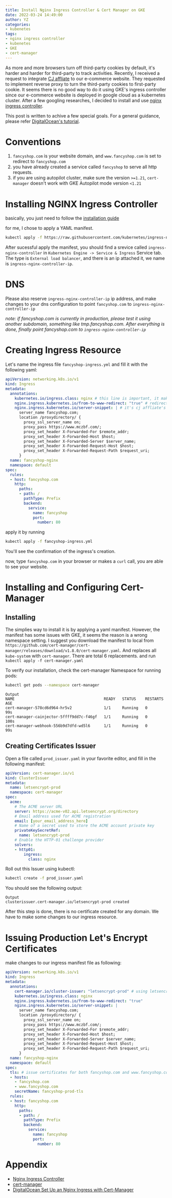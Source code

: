 ```yaml
---
title: Install Nginx Ingress Controller & Cert Manager on GKE
date: 2022-03-24 14:49:00
author: YZ
categories:
- kubenetes
tags:
- nginx ingress controller
- kubenetes
- GKE
- cert-manager
---
```


As more and more browsers turn off third-party cookies by default, it's harder and harder for third-party to track activities. Recently, I received a request to integrate [CJ affliate](https://www.cj.com/) to our e-commerce website. They requested to implement reverse proxy to turn the third-party cookies to first-party cookie. It seems there is no good way to do it using GKE's ingress controller since our e-commerce website is deployed in google cloud as a kubernetes cluster. After a few googling researches, I decided to install and use [nginx ingress controller](https://kubernetes.github.io/ingress-nginx/).

This post is written to achive a few special goals. For a general guidance, please refer [DigitalOcean's tutorial](https://www.digitalocean.com/community/tutorials/how-to-set-up-an-nginx-ingress-with-cert-manager-on-digitalocean-kubernetes#step-4-installing-and-configuring-cert-manager). 

# Conventions
1. `fancyshop.com` is your website domain, and `www.fancyshop.com` is set to redirect to `fancyshop.com`
2. you have already created a service called `fancyshop` to serve all http requests.
3. if you are using autopilot cluster, make sure the version `>=1.21`, `cert-manager` doesn't work with GKE Autopilot mode version `<1.21`

# Installing NGINX Ingress Controller
basically, you just need to follow the [installation guide](https://kubernetes.github.io/ingress-nginx/deploy/#quick-start)

for me, I chose to apply a YAML manifest.

```bash
kubectl apply -f https://raw.githubusercontent.com/kubernetes/ingress-nginx/controller-v1.1.2/deploy/static/provider/cloud/deploy.yaml
```

After sucessful apply the manifest, you should find a srevice called `ingress-nginx-controller` in `Kubernetes Engine -> Service & Ingress` Service tab. The type is `External load balancer`, and there is an ip attached it, we name is `ingress-nginx-controller-ip`. 

# DNS
Please also reserve `ingress-nginx-controller-ip` ip address, and make changes to your dns configuration to point `fancyshop.com` to `ingress-nginx-controller-ip`

*note: if fancyshop.com is currently in production, please test it using another subdomain, something like tmp.fancyshop.com. After everything is done, finally point fancyshop.com to `ingress-nginx-controller-ip`*

# Creating Ingress Resource
Let's name the ingress file `fancyshop-ingress.yml` and fill it with the following yaml:
```yaml
apiVersion: networking.k8s.io/v1
kind: Ingress
metadata:
  annotations:
    kubernetes.io/ingress.class: nginx # this line is important, it makes sure the nginx ingress controller installed can find and apply this ingress resource.
    nginx.ingress.kubernetes.io/from-to-www-redirect: "true" # redirect www to non-www or redirect non-www to www.
    nginx.ingress.kubernetes.io/server-snippet: | # it's cj affliate's configuration for nginx. You don't have to add it.
      server_name fancyshop.com;
      location /proxydirectory/ {  
        proxy_ssl_server_name on;
        proxy_pass https://www.mczbf.com/;
        proxy_set_header X-Forwarded-For $remote_addr;
        proxy_set_header X-Forwarded-Host $host;
        proxy_set_header X-Forwarded-Server $server_name;
        proxy_set_header X-Forwarded-Request-Host $host;
        proxy_set_header X-Forwarded-Request-Path $request_uri;
      }
  name: fancyshop-nginx
  namespace: default
spec:
  rules:
  - host: fancyshop.com
    http:
      paths:
      - path: /
        pathType: Prefix
        backend:
          service:
            name: fancyshop
            port:
              number: 80
```

apply it by running 
```bash
kubectl apply -f fancyshop-ingress.yml
```

You'll see the confirmation of the ingress's creation.

now, type `fancyshop.com` in your browser or makes a `curl` call, you are able to see your website.

# Installing and Configuring Cert-Manager
## Installing
The simplies way to install it is by applying a yaml manifest. However, the manifest has some issues with GKE, it seems the reason is a wrong namespace setting. 
I suggest you download the manifest to local from `https://github.com/cert-manager/cert-manager/releases/download/v1.8.0/cert-manager.yaml`. And replaces all `kube-system` with `cert-manager`. There are total 6 replacements. and run `kubectl apply -f cert-manager.yaml`

To verify our installation, check the cert-manager Namespace for running pods:
```bash
kubectl get pods --namespace cert-manager
```
```
Output
NAME                                       READY   STATUS    RESTARTS   AGE
cert-manager-578cd6d964-hr5v2              1/1     Running   0          99s
cert-manager-cainjector-5ffff9dd7c-f46gf   1/1     Running   0          100s
cert-manager-webhook-556b9d7dfd-wd5l6      1/1     Running   0          99s
```

## Creating Certificates Issuer
Open a file called `prod_issuer.yaml` in your favorite editor, and fill in the following manifest:
```yaml
apiVersion: cert-manager.io/v1
kind: ClusterIssuer
metadata:
  name: letsencrypt-prod
  namespace: cert-manager
spec:
  acme:
    # The ACME server URL
    server: https://acme-v02.api.letsencrypt.org/directory
    # Email address used for ACME registration
    email: [your_email_address_here]
    # Name of a secret used to store the ACME account private key
    privateKeySecretRef:
      name: letsencrypt-prod
    # Enable the HTTP-01 challenge provider
    solvers:
    - http01:
        ingress:
          class: nginx
```

Roll out this Issuer using kubectl:
```bash
kubectl create -f prod_issuer.yaml
```
You should see the following output:
```
Output
clusterissuer.cert-manager.io/letsencrypt-prod created
```

After this step is done, there is no certificate created for any domain. We have to make some changes to our ingress resource.

# Issuing Production Let's Encrypt Certificates
make changes to our ingress manifest file as following:
```yaml
apiVersion: networking.k8s.io/v1
kind: Ingress
metadata:
  annotations:
    cert-manager.io/cluster-issuer: "letsencrypt-prod" # using letsencrypt-prod to issue certificates.
    kubernetes.io/ingress.class: nginx 
    nginx.ingress.kubernetes.io/from-to-www-redirect: "true"
    nginx.ingress.kubernetes.io/server-snippet: |
      server_name fancyshop.com;
      location /proxydirectory/ {  
        proxy_ssl_server_name on;
        proxy_pass https://www.mczbf.com/;
        proxy_set_header X-Forwarded-For $remote_addr;
        proxy_set_header X-Forwarded-Host $host;
        proxy_set_header X-Forwarded-Server $server_name;
        proxy_set_header X-Forwarded-Request-Host $host;
        proxy_set_header X-Forwarded-Request-Path $request_uri;
      }
  name: fancyshop-nginx
  namespace: default
spec:
  tls: # issue certificates for both fancyshop.com and www.fancyshop.com, and store the certificates in Secret fancyshop-prod-tls
  - hosts:
    - fancyshop.com
    - www.fancyshop.com
    secretName: fancyshop-prod-tls
  rules:
  - host: fancyshop.com
    http:
      paths:
      - path: /
        pathType: Prefix
        backend:
          service:
            name: fancyshop
            port:
              number: 80
```

# Appendix
* [Nginx Ingress Controller](https://kubernetes.github.io/ingress-nginx/)
* [cert-manager](https://cert-manager.io/docs/installation/)
* [DigitalOcean Set Up an Nginx Ingress with Cert-Manager](https://www.digitalocean.com/community/tutorials/how-to-set-up-an-nginx-ingress-with-cert-manager-on-digitalocean-kubernetes#step-4-installing-and-configuring-cert-manager)